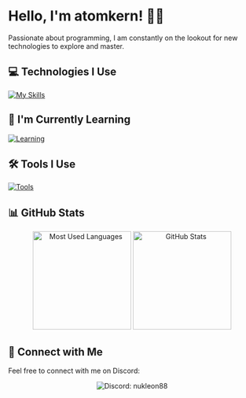 # Hello, I'm atomkern! 👋🌟

Passionate about programming, I am constantly on the lookout for new technologies to explore and master.

## 💻 Technologies I Use

[![My Skills](https://skillicons.dev/icons?i=html,scss,angular,nodejs,ts,mongodb)](https://skillicons.dev)

## 🌱 I'm Currently Learning

[![Learning](https://skillicons.dev/icons?i=cpp)](https://skillicons.dev)

## 🛠 Tools I Use

[![Tools](https://skillicons.dev/icons?i=linux,vscode,vim)](https://skillicons.dev)

## 📊 GitHub Stats

<div align="center">
  <img src="https://github-readme-stats.vercel.app/api/top-langs/?username=atom1488&theme=catppuccin_mocha&hide_border=true&layout=compact&count_private=true" alt="Most Used Languages" height="200" />
  <img src="https://github-readme-stats.vercel.app/api?username=atom1488&show_icons=true&theme=catppuccin_mocha&hide_border=true&count_private=true" alt="GitHub Stats" height="200" />
</div>

## 🚀 Connect with Me

Feel free to connect with me on Discord:

<p align="center">
  <img src="https://img.shields.io/badge/-nukleon88-5865F2?style=flat-square&logo=discord&logoColor=white" alt="Discord: nukleon88"/>
</p>
